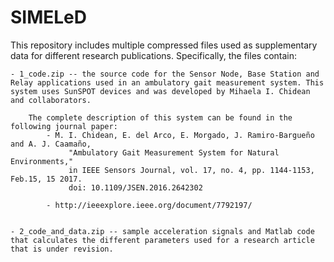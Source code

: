 # SIMELeD

This repository includes multiple compressed files used as supplementary data for different research publications.  Specifically, the files contain:

	- 1_code.zip -- the source code for the Sensor Node, Base Station and Relay applications used in an ambulatory gait measurement system. This system uses SunSPOT devices and was developed by Mihaela I. Chidean and collaborators. 

		The complete description of this system can be found in the following journal paper:
   			- M. I. Chidean, E. del Arco, E. Morgado, J. Ramiro-Bargueño and A. J. Caamaño, 
     			 "Ambulatory Gait Measurement System for Natural Environments," 
     			 in IEEE Sensors Journal, vol. 17, no. 4, pp. 1144-1153, Feb.15, 15 2017.
     			 doi: 10.1109/JSEN.2016.2642302
			 
   			- http://ieeexplore.ieee.org/document/7792197/ 
	
	
	- 2_code_and_data.zip -- sample acceleration signals and Matlab code that calculates the different parameters used for a research article that is under revision. 
